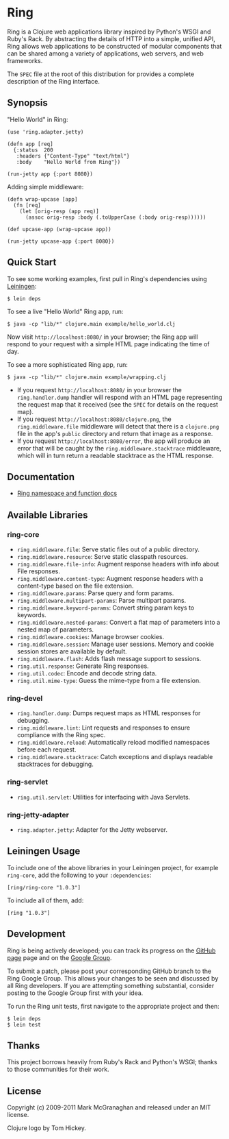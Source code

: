 # Ring

Ring is a Clojure web applications library inspired by Python's WSGI and Ruby's Rack. By abstracting the details of HTTP into a simple, unified API, Ring allows web applications to be constructed of modular components that can be shared among a variety of applications, web servers, and web frameworks.

The `SPEC` file at the root of this distribution for provides a complete description of the Ring interface.

## Synopsis

"Hello World" in Ring:

    (use 'ring.adapter.jetty)

    (defn app [req]
      {:status  200
       :headers {"Content-Type" "text/html"}
       :body    "Hello World from Ring"})

    (run-jetty app {:port 8080})

Adding simple middleware:

    (defn wrap-upcase [app]
      (fn [req]
        (let [orig-resp (app req)]
          (assoc orig-resp :body (.toUpperCase (:body orig-resp))))))

    (def upcase-app (wrap-upcase app))

    (run-jetty upcase-app {:port 8080})

## Quick Start

To see some working examples, first pull in Ring's dependencies using [Leiningen](http://github.com/technomancy/leiningen):

    $ lein deps

To see a live "Hello World" Ring app, run:

    $ java -cp "lib/*" clojure.main example/hello_world.clj

Now visit `http://localhost:8080/` in your browser; the Ring app will respond to your request with a simple HTML page indicating the time of day.

To see a more sophisticated Ring app, run:

    $ java -cp "lib/*" clojure.main example/wrapping.clj

* If you request `http://localhost:8080/` in your browser the `ring.handler.dump` handler will respond with an HTML page representing the request map that it received (see the `SPEC` for details on the request map).
* If you request `http://localhost:8080/clojure.png`, the `ring.middleware.file` middleware will detect that there is a `clojure.png` file in the app's `public` directory and return that image as a response.
* If you request `http://localhost:8080/error`, the app will produce an error that will be caught by the `ring.middleware.stacktrace` middleware, which will in turn return a readable stacktrace as the HTML response.


## Documentation

* [Ring namespace and function docs](http://mmcgrana.github.com/ring/)

## Available Libraries

### ring-core

* `ring.middleware.file`: Serve static files out of a public directory.
* `ring.middleware.resource`: Serve static classpath resources.
* `ring.middleware.file-info`: Augment response headers with info about File responses.
* `ring.middleware.content-type`: Augment response headers with a content-type based on the file extension.
* `ring.middleware.params`: Parse query and form params.
* `ring.middleware.multipart-params`: Parse multipart params.
* `ring.middleware.keyword-params`: Convert string param keys to keywords.
* `ring.middleware.nested-params`: Convert a flat map of parameters into a nested map of parameters.
* `ring.middleware.cookies`: Manage browser cookies.
* `ring.middleware.session`: Manage user sessions. Memory and cookie session stores are available by default.
* `ring.middleware.flash`: Adds flash message support to sessions.
* `ring.util.response`: Generate Ring responses.
* `ring.util.codec`: Encode and decode string data.
* `ring.util.mime-type`: Guess the mime-type from a file extension.

### ring-devel

* `ring.handler.dump`: Dumps request maps as HTML responses for debugging.
* `ring.middleware.lint`: Lint requests and responses to ensure compliance with the Ring spec.
* `ring.middleware.reload`: Automatically reload modified namespaces before each request.
* `ring.middleware.stacktrace`: Catch exceptions and displays readable stacktraces for debugging.

### ring-servlet

* `ring.util.servlet`: Utilities for interfacing with Java Servlets.

###  ring-jetty-adapter

* `ring.adapter.jetty`: Adapter for the Jetty webserver.

## Leiningen Usage

To include one of the above libraries in your Leiningen project, for example `ring-core`, add the following to your `:dependencies`:

    [ring/ring-core "1.0.3"]

To include all of them, add:

    [ring "1.0.3"]

## Development

Ring is being actively developed; you can track its progress on the [GitHub page](http://github.com/mmcgrana/ring) page and on the [Google Group](http://groups.google.com/group/ring-clojure).

To submit a patch, please post your corresponding GitHub branch to the Ring Google Group. This allows your changes to be seen and discussed by all Ring developers. If you are attempting something substantial, consider posting to the Google Group first with your idea.

To run the Ring unit tests, first navigate to the appropriate project and then:

    $ lein deps
    $ lein test

## Thanks

This project borrows heavily from Ruby's Rack and Python's WSGI; thanks to those communities for their work.

## License

Copyright (c) 2009-2011 Mark McGranaghan and released under an MIT license.

Clojure logo by Tom Hickey.
